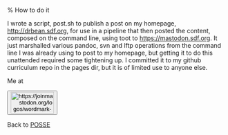 % How to do it

I wrote a script, post.sh to publish a post on my homepage, http://drbean.sdf.org, for use in a pipeline that then posted the content, composed on the command line, using toot to https://mastodon.sdf.org. It just marshalled various pandoc, svn and lftp operations from the command line I was already using to post to my homepage, but getting it to do this unattended required some tightening up. I committed it to my github curriculum repo in the pages dir, but it is of limited use to anyone else.



Me at
<form action='https://mastodon.sdf.org/@drbean'>
<button type='submit' class='btn'>
<img src='./mastodon.svg'
alt='https://joinmastodon.org/logos/wordmark-black-text.svg'
style='width:100px;height:50px'/>
</button></form>

Back to [POSSE](POSSE.html)
